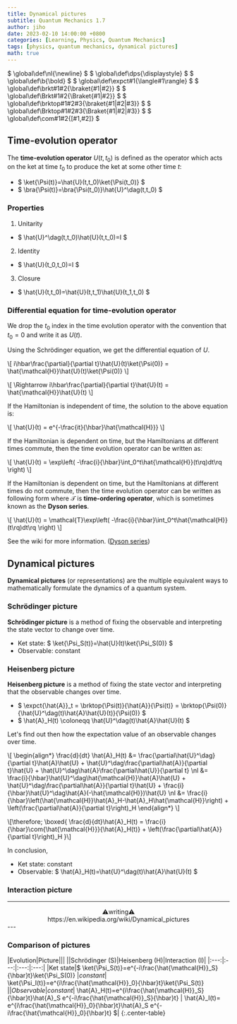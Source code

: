 ```yaml
---
title: Dynamical pictures
subtitle: Quantum Mechanics 1.7
author: jiho
date: 2023-02-10 14:00:00 +0800
categories: [Learning, Physics, Quantum Mechanics]
tags: [physics, quantum mechanics, dynamical pictures]
math: true
---
```

$ \global\def\nl{\newline} $
$ \global\def\dps{\displaystyle} $
$ \global\def\b{\bold} $
$ \global\def\expct#1{\langle#1\rangle} $
$ \global\def\brkt#1#2{\braket{#1\|#2}} $
$ \global\def\Brkt#1#2{\Braket{#1\|#2}} $
$ \global\def\brktop#1#2#3{\braket{#1\|#2\|#3}} $
$ \global\def\Brktop#1#2#3{\Braket{#1\|#2\|#3}} $
$ \global\def\com#1#2{[#1,#2]} $

## Time-evolution operator

The **time-evolution operator** $U(t,t_0)$ is defined as the operator which acts on the ket at time $t_0$
to produce the ket at some other time $t$:
* $ \ket{\Psi(t)}=\hat{U}(t,t_0)\ket{\Psi(t_0)} $
* $ \bra{\Psi(t)}=\bra{\Psi(t_0)}\hat{U}^\dag(t,t_0) $

### Properties

1. Unitarity
  * $ \hat{U}^\dag(t,t_0)\hat{U}(t,t_0)=I $
2. Identity
  * $ \hat{U}(t_0,t_0)=I $
3. Closure
  * $ \hat{U}(t,t_0)=\hat{U}(t,t_1)\hat{U}(t_1,t_0) $

### Differential equation for time-evolution operator

We drop the $t_0$ index in the time evolution operator with the convention that $t_0=0$ and write it as $U(t)$.

Using the Schrödinger equation, we get the differential equation of $U$.

\\[ i\hbar\frac{\partial}{\partial t}\hat{U}(t)\ket{\Psi(0)} = \hat{\mathcal{H}}\hat{U}(t)\ket{\Psi(0)}  \\]

\\[ \Rightarrow  i\hbar\frac{\partial}{\partial t}\hat{U}(t) = \hat{\mathcal{H}}\hat{U}(t)  \\]

If the Hamiltonian is independent of time, the solution to the above equation is: 

\\[ \hat{U}(t) = e^{-\frac{it}{\hbar}\hat{\mathcal{H}}} \\]

If the Hamiltonian is dependent on time, but the Hamiltonians at different times commute,
then the time evolution operator can be written as:

\\[ \hat{U}(t) = \exp\left( -\frac{i}{\hbar}\int_0^t\hat{\mathcal{H}}(t\rq)dt\rq  \right) \\]

If the Hamiltonian is dependent on time, but the Hamiltonians at different times do not commute,
then the time evolution operator can be written as following form 
where $\mathcal{T}$ is **time-ordering operator**, which is sometimes known as the **Dyson series**.

\\[ \hat{U}(t) = \mathcal{T}\exp\left( -\frac{i}{\hbar}\int_0^t\hat{\mathcal{H}}(t\rq)dt\rq  \right) \\]

See the wiki for more information. ([Dyson series](https://en.wikipedia.org/wiki/Dyson_series))


## Dynamical pictures

**Dynamical pictures** (or representations) are the multiple equivalent ways to mathematically formulate
the dynamics of a quantum system.

### Schrödinger picture

**Schrödinger picture** is a method of fixing the observable and interpreting the state vector to change over time.

* Ket state: $ \ket{\Psi_S(t)}=\hat{U}(t)\ket{\Psi_S(0)} $
* Observable: constant

### Heisenberg picture

**Heisenberg picture** is a method of fixing the state vector and interpreting that the observable changes over time.

* $ \expct{\hat{A}}_t = \brktop{\Psi(t)}{\hat{A}}{\Psi(t)} =
\brktop{\Psi(0)}{\hat{U}^\dag(t)\hat{A}\hat{U}(t)}{\Psi(0)} $
* $ \hat{A}_H(t) \coloneqq \hat{U}^\dag(t)\hat{A}\hat{U}(t) $

Let's find out then how the expectation value of an observable changes over time.

\\[ \begin{align\*}
\frac{d}{dt} \hat{A}_H(t) &= \frac{\partial\hat{U}^\dag}{\partial t}\hat{A}\hat{U} + \hat{U}^\dag\frac{\partial\hat{A}}{\partial t}\hat{U} + \hat{U}^\dag\hat{A}\frac{\partial\hat{U}}{\partial t} \nl
&= \frac{i}{\hbar}\hat{U}^\dag\hat{\mathcal{H}}\hat{A}\hat{U} + \hat{U}^\dag\frac{\partial\hat{A}}{\partial t}\hat{U} + \frac{i}{\hbar}\hat{U}^\dag\hat{A}(-\hat{\mathcal{H}})\hat{U} \nl
&= \frac{i}{\hbar}\left(\hat{\mathcal{H}}\hat{A}_H-\hat{A}_H\hat{\mathcal{H}}\right) + \left(\frac{\partial\hat{A}}{\partial t}\right)_H
\end{align\*} \\]

\\[\therefore\; \boxed{  \frac{d}{dt}\hat{A}_H(t) =
\frac{i}{\hbar}\com{\hat{\mathcal{H}}}{\hat{A}_H(t)} + \left(\frac{\partial\hat{A}}{\partial t}\right)_H  }\\]

In conclusion,
* Ket state: constant
* Observable: $ \hat{A}_H(t)=\hat{U}^\dag(t)\hat{A}\hat{U}(t) $

### Interaction picture

---
<center>
⚠️writing⚠️ <br>
https://en.wikipedia.org/wiki/Dynamical_pictures
</center>
---

### Comparison of pictures

|Evolution|Picture|||
||Schrödinger (S)|Heisenberg (H)|Interaction (I)|
|:---:|:---:|:---:|:---:|
|Ket state|$ \ket{\Psi_S(t)}=e^{-i\frac{\hat{\mathcal{H}}_S}{\hbar}t}\ket{\Psi_S(0)} $| constant |$ \ket{\Psi_I(t)}=e^{i\frac{\hat{\mathcal{H}}_0}{\hbar}t}\ket{\Psi_S(t)} $|
|Observable| constant |$ \hat{A}_H(t)=e^{i\frac{\hat{\mathcal{H}}_S}{\hbar}t}\hat{A}_S e^{-i\frac{\hat{\mathcal{H}}_S}{\hbar}t} $|$ \hat{A}_I(t)= e^{i\frac{\hat{\mathcal{H}}_0}{\hbar}t}\hat{A}_S e^{-i\frac{\hat{\mathcal{H}}_0}{\hbar}t} $|
{:.center-table}
